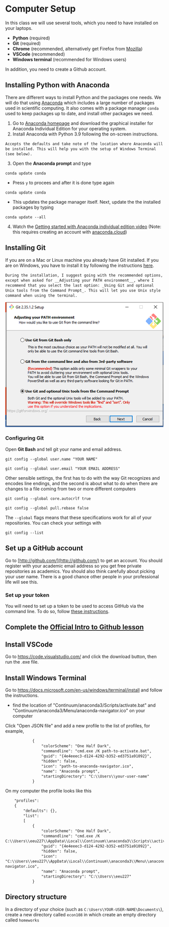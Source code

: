 # Computer Setup
In this class we will use several tools, which you need to have installed on your laptops.

 * __Python__ (required)
 * __Git__ (required)
 * __Chrome__ (recommended, alternatively get Firefox from [Mozilla](https://www.mozilla.org/en-US/))
 * __VSCode__ (recommended)
 * __Windows terminal__ (recommended for Windows users)
 
In addition, you need to create a Github account.

<!-- #region -->
## Installing Python with Anaconda
There are different ways to install Python and the packages one needs. We will do that using [Anaconda](https://www.anaconda.com) which includes a large number of packages used in scientific computing.
It also comes with a package manager `conda` used to keep packages up to date, and install other packages we need.


1. Go to [Anaconda homepage](https://www.anaconda.com/distribution/) and download the graphical installer for Anaconda Individual Edition for your operating system.
2. Install Anaconda with Python 3.9 following the on-screen instructions.

```{important} 
Accepts the defaults and take note of the location where Anaconda will be installed. This will help you with the setup of Windows Terminal (see below).
```

3. Open the **Anaconda prompt** and type

```
conda update conda
```

* Press `y` to procees and after it is done type again

```
conda update conda
```
    
* This updates the package manager itself. Next, update the the installed packages by typing

```
conda update --all
```

4. Watch the [Getting started with Anaconda individual edition video](https://www.anaconda.com/individual-tutorial) (Note: this requires creating an account with [anaconda.cloud](https://anaconda.cloud/))


<!-- #endregion -->

## Installing Git

If you are on a Mac or Linux machine you already have Git installed. If you are on Windows, you have to install it by following the instructions [here](https://gitforwindows.org).

```{note}
During the installation, I suggest going with the recommended options, except when asked for __Adjusting your PATH environment__, where I recommend that you select the last option: _Using Git and optional Unix tools from the Command Prompt_. This will let you use Unix style command when using the terminal.
```

![GitUnix](./_static/images/Capture.png)

### Configuring Git
Open **Git Bash** and tell git your name and email address. 

```
git config --global user.name "YOUR NAME"
```

```
git config --global user.email "YOUR EMAIL ADDRESS"
```
    
Other sensible settings, the first has to do with the way Git recognizes and encodes line endings, and the second is about what to do when there are changes to a file coming from two or more different computers

```
git config --global core.autocrlf true
```

```
git config --global pull.rebase false
```
    
The `--global` flags means that these specifications work for all of your repositories. You can check your settings with

```
git config --list
```


## Set up a GitHub account
Go to [http://github.com/](http://github.com/) to get an account. You should register with your academic email address so you get free private repositories as academics. You should also think carefully about picking your user name. There is a good chance other people in your professional life will see this.

### Set up your token
You will need to set up a token to be used to access GitHub via the command line. To do so, follow [these instructions](https://docs.github.com/en/github/authenticating-to-github/keeping-your-account-and-data-secure/creating-a-personal-access-token).

## Complete the [Official Intro to Github lesson](https://lab.github.com/githubtraining/introduction-to-github)


## Install VSCode
Go to https://code.visualstudio.com/ and click the download button, then run the .exe file.


## Install Windows Terminal
Go to https://docs.microsoft.com/en-us/windows/terminal/install and follow the instructions.
* find the location of "Continuum/anaconda3/Scripts/activate.bat" and "Continuum/anaconda3/Menu/anaconda-navigator.ico" on your computer

Click "Open JSON file" and add a new profile to the list of profiles, for example, 
```
            {
                "colorScheme": "One Half Dark",
                "commandline": "cmd.exe /K path-to-activate.bat",
                "guid": "{4e4eeec3-d124-4292-b352-ed3751a91092}",
                "hidden": false,
                "icon": "path-to-anaconda-navigator.ico",
                "name": "Anaconda prompt",
                "startingDirectory": "C:\\Users\\your-user-name"
            }
```

On my computer the profile looks like this
```
    "profiles": 
    {
        "defaults": {},
        "list": 
        [
            {
                "colorScheme": "One Half Dark",
                "commandline": "cmd.exe /K C:\\Users\\eeu227\\AppData\\Local\\Continuum\\anaconda3\\Scripts\\activate.bat",
                "guid": "{4e4eeec3-d124-4292-b352-ed3751a91092}",
                "hidden": false,
                "icon": "C:\\Users\\eeu227\\AppData\\Local\\Continuum\\anaconda3\\Menu\\anaconda-navigator.ico",
                "name": "Anaconda prompt",
                "startingDirectory": "C:\\Users\\eeu227"
            }
```            

## Directory structure

In a directory of your choice (such as `C:\Users\YOUR-USER-NAME\Documents\`), create a new directory called `econ108` in which create an empty directory  called `homeworks`